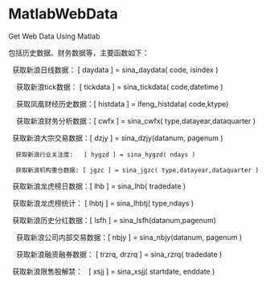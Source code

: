 # MatlabWebData
Get Web Data Using Matlab
  
 包括历史数据、财务数据等，主要函数如下：
  
      获取新浪日线数据：   [ daydata ] = sina_daydata( code, isindex )
    
      获取新浪tick数据：   [ tickdata ] = sina_tickdata( code,datetime )
    
      获取凤凰财经历史数据：[ histdata ] = ifeng_histdata( code,ktype)
    
      获取新浪财务分析数据：[ cwfx ] = sina_cwfx( type,datayear,dataquarter )
    
      获取新浪大宗交易数据：[ dzjy ] = sina_dzjy(datanum, pagenum )
    
      获取新浪行业关注度:   [ hygzd ] = sina_hygzd( ndays )
    
      获取新浪机构重仓数据: [ jgzc ] = sina_jgzc( type,datayear,dataquarter )
    
      获取新浪龙虎榜日数据：[ lhb ] = sina_lhb( tradedate )
    
      获取新浪龙虎榜统计：  [ lhbtj ] = sina_lhbtj( type,ndays )
    
      获取新浪历史分红数据：[ lsfh ] = sina_lsfh(datanum,pagenum)
    
      获取新浪公司内部交易数据：[ nbjy ] = sina_nbjy(datanum, pagenum )
    
      获取新浪融资融券数据： [ trzrq, drzrq ] = sina_rzrq( tradedate )
    
      获取新浪限售股解禁：   [ xsjj ] = sina_xsjj( startdate, enddate )
    
    
    

